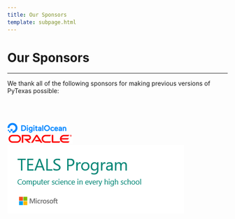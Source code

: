 ```yaml
---
title: Our Sponsors
template: subpage.html
---
```


# Our Sponsors
---

We thank all of the following sponsors for making previous versions of PyTexas
possible:

<br>
<br>
<br>
<div class="container">

  <div class="row mb-4">
    <div class="col-4 text-center">
      <img src="/assets/img/old-sponsors/DO_Logo_Horizontal_Blue.png">
    </div>
    <div class="col-4 text-center">
      <img src="/assets/img/old-sponsors/2000px-Oracle_logo.svg.png">
    </div>
    <div class="col-4 text-center">
      <img src="/assets/img/old-sponsors/tealslogo.png">
    </div>
  </div>
</div>

